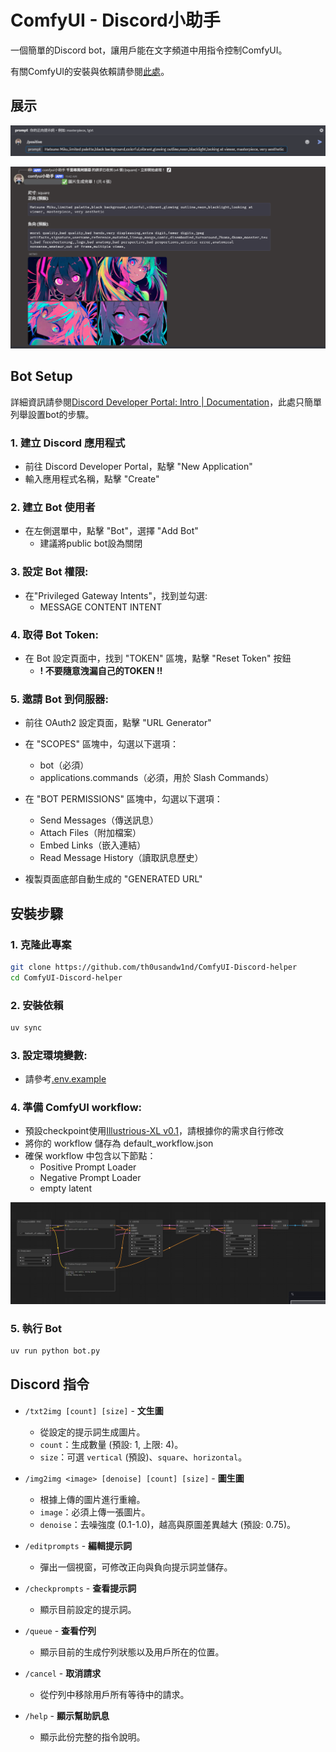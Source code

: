 # ComfyUI - Discord小助手

一個簡單的Discord bot，讓用戶能在文字頻道中用指令控制ComfyUI。

有關ComfyUI的安裝與依賴請參閱[此處](https://github.com/comfyanonymous/ComfyUI)。

## 展示

![pic](.meta/prompt_example.png)

![pic](.meta/gen_example.png)

## Bot Setup

詳細資訊請參閱[Discord Developer Portal: Intro | Documentation](https://discord.com/developers/docs/intro)，此處只簡單列舉設置bot的步驟。

### 1. 建立 Discord 應用程式
* 前往 Discord Developer Portal，點擊 "New Application"
* 輸入應用程式名稱，點擊 "Create"

### 2. 建立 Bot 使用者
* 在左側選單中，點擊 "Bot"，選擇 "Add Bot" 
    * 建議將public bot設為關閉

### 3. 設定 Bot 權限:
* 在"Privileged Gateway Intents"，找到並勾選:
    * MESSAGE CONTENT INTENT

### 4. 取得 Bot Token:
* 在 Bot 設定頁面中，找到 "TOKEN" 區塊，點擊 "Reset Token" 按鈕
    * **! 不要隨意洩漏自己的TOKEN !!**

### 5. 邀請 Bot 到伺服器:
* 前往 OAuth2 設定頁面，點擊 "URL Generator"

* 在 "SCOPES" 區塊中，勾選以下選項：
    * bot（必須）
    * applications.commands（必須，用於 Slash Commands）
* 在 "BOT PERMISSIONS" 區塊中，勾選以下選項：
    * Send Messages（傳送訊息）
    * Attach Files（附加檔案）
    * Embed Links（嵌入連結）
    * Read Message History（讀取訊息歷史）

* 複製頁面底部自動生成的 "GENERATED URL"

## 安裝步驟

### 1. 克隆此專案
```bash
git clone https://github.com/th0usandw1nd/ComfyUI-Discord-helper
cd ComfyUI-Discord-helper
```

### 2. 安裝依賴
```bash
uv sync
```

### 3. 設定環境變數:
* 請參考[.env.example](.env.example)

### 4. 準備 ComfyUI workflow:
* 預設checkpoint使用[Illustrious-XL v0.1](https://civitai.com/models/795765?modelVersionId=889818)，請根據你的需求自行修改
* 將你的 workflow 儲存為 default_workflow.json
* 確保 workflow 中包含以下節點：
    * Positive Prompt Loader
    * Negative Prompt Loader
    * empty latent

![pic](.meta/default_workflow_screenshot.png)

### 5. 執行 Bot
```bash
uv run python bot.py
```

## Discord 指令

*   `/txt2img [count] [size]` - **文生圖**
    *   從設定的提示詞生成圖片。
    *   `count`：生成數量 (預設: 1, 上限: 4)。
    *   `size`：可選 `vertical` (預設)、`square`、`horizontal`。

*   `/img2img <image> [denoise] [count] [size]` - **圖生圖**
    *   根據上傳的圖片進行重繪。
    *   `image`：必須上傳一張圖片。
    *   `denoise`：去噪強度 (0.1-1.0)，越高與原圖差異越大 (預設: 0.75)。

*   `/editprompts` - **編輯提示詞**
    *   彈出一個視窗，可修改正向與負向提示詞並儲存。

*   `/checkprompts` - **查看提示詞**
    *   顯示目前設定的提示詞。

*   `/queue` - **查看佇列**
    *   顯示目前的生成佇列狀態以及用戶所在的位置。

*   `/cancel` - **取消請求**
    *   從佇列中移除用戶所有等待中的請求。

*   `/help` - **顯示幫助訊息**
    *   顯示此份完整的指令說明。